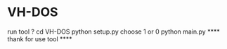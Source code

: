 # VH-DOS
run tool ?
cd VH-DOS
python setup.py
choose 1 or 0
python main.py
**** thank for use tool ****
